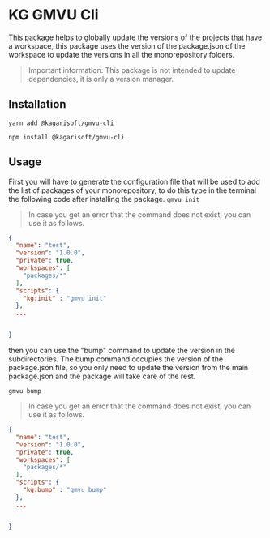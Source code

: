 # KG GMVU Cli

This package helps to globally update the versions of the projects that have a workspace, this package uses the version of the package.json of the workspace to update the versions in all the monorepository folders.

>Important information: This package is not intended to update dependencies, it is only a version manager.
## Installation

`yarn add @kagarisoft/gmvu-cli`

`npm install @kagarisoft/gmvu-cli`

## Usage

First you will have to generate the configuration file that will be used to add the list of packages of your monorepository, to do this type in the terminal the following code after installing the package.
`gmvu init`

> In case you get an error that the command does not exist, you can use it as follows.
```json
{
  "name": "test",
  "version": "1.0.0",
  "private": true,
  "workspaces": [
    "packages/*"
  ],
  "scripts": {
    "kg:init" : "gmvu init"
  },
  ...


}
```
then you can use the "bump" command to update the version in the subdirectories.
The bump command occupies the version of the package.json file, so you only need to update the version from the main package.json and the package will take care of the rest.

`gmvu bump`

> In case you get an error that the command does not exist, you can use it as follows.
```json
{
  "name": "test",
  "version": "1.0.0",
  "private": true,
  "workspaces": [
    "packages/*"
  ],
  "scripts": {
    "kg:bump" : "gmvu bump"
  },
  ...


}
```